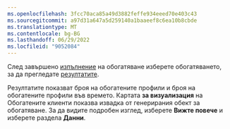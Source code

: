 ```yaml
---
ms.openlocfilehash: 3fcc70aca85a49d3882feffe934eeed70e403c43
ms.sourcegitcommit: a97d31a647a5d259140a1baaeef8c6ea10b8cbde
ms.translationtype: MT
ms.contentlocale: bg-BG
ms.lasthandoff: 06/29/2022
ms.locfileid: "9052084"
---
```

След завършено [изпълнение](../enrichment-hub.md#run-or-refresh-enrichments) на обогатяване изберете обогатяването, за да прегледате [резултатите](../enrichment-hub.md#view-enrichment-results). 

Резултатите показват броя на обогатените профили и броя на обогатените профили във времето. Картата **за визуализация** на Обогатените клиенти показва извадка от генерирания обект за обогатяване. За да видите подробен изглед, изберете **Вижте повече** и изберете раздела **Данни**.
